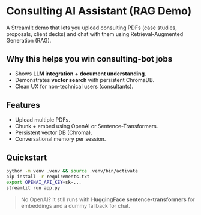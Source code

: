 # Consulting AI Assistant (RAG Demo)

A Streamlit demo that lets you upload consulting PDFs (case studies, proposals, client decks) and chat with them using Retrieval-Augmented Generation (RAG).

## Why this helps you win consulting-bot jobs
- Shows **LLM integration** + **document understanding**.
- Demonstrates **vector search** with persistent ChromaDB.
- Clean UX for non-technical users (consultants).

## Features
- Upload multiple PDFs.
- Chunk + embed using OpenAI or Sentence-Transformers.
- Persistent vector DB (Chroma).
- Conversational memory per session.

## Quickstart
```bash
python -m venv .venv && source .venv/bin/activate
pip install -r requirements.txt
export OPENAI_API_KEY=sk-...
streamlit run app.py
```

> No OpenAI? It still runs with **HuggingFace sentence-transformers** for embeddings and a dummy fallback for chat.

